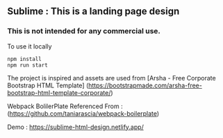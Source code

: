## Sublime : This is a landing page design 
### This is not intended for any commercial use.

To use it locally
```
npm install
npm run start
```

The project is inspired and assets are used from [Arsha - Free Corporate Bootstrap HTML Template] (https://bootstrapmade.com/arsha-free-bootstrap-html-template-corporate/)

Webpack BolilerPlate Referenced From : (https://github.com/taniarascia/webpack-boilerplate)

Demo : https://sublime-html-design.netlify.app/
